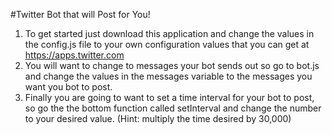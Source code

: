 #Twitter Bot that will Post for You!

1. To get started just download this application and change the values in the config.js file to your own configuration values that you can get at https://apps.twitter.com
2. You will want to change to messages your bot sends out so go to bot.js and change the values in the messages variable to the messages you want you bot to post.
3. Finally you are going to want to set a time interval for your bot to post, so go the the bottom function called setInterval and change the number to your desired value. (Hint: multiply the time desired by 30,000)
